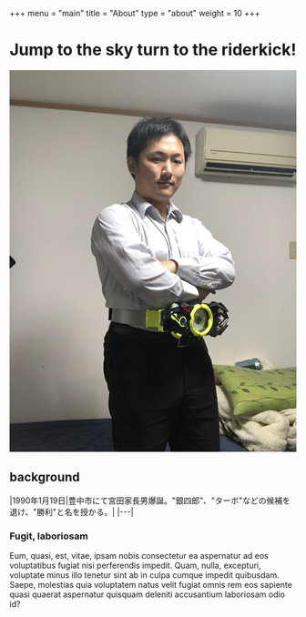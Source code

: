 +++
menu = "main"
title = "About"
type = "about"
weight = 10
+++

# Jump to the sky turn to the riderkick!

![about](images/miyata.jpg)

## background

|1990年1月19日|豊中市にて宮田家長男爆誕。"銀四郎"、"ターボ"などの候補を退け、"勝利"と名を授かる。|
|---|

### Fugit, laboriosam

Eum, quasi, est, vitae, ipsam nobis consectetur ea aspernatur ad eos voluptatibus fugiat nisi perferendis impedit. Quam, nulla, excepturi, voluptate minus illo tenetur sint ab in culpa cumque impedit quibusdam. Saepe, molestias quia voluptatem natus velit fugiat omnis rem eos sapiente quasi quaerat aspernatur quisquam deleniti accusantium laboriosam odio id?
